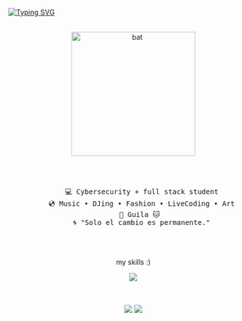 [![Typing SVG](https://readme-typing-svg.demolab.com?font=Jacquard+12&size=35&pause=1000&color=E88CF7&width=435&lines=%E2%9D%A4%EF%B8%8E%E2%82%8A+%E2%8A%B9+hello+hello!+I'm+Karisha+;happy+to+see+you+here...;have+a+nice+day++%E2%9D%A4%EF%B8%8E%E2%82%8A+%E2%8A%B9)](https://git.io/typing-svg)
<br><br>

<div align="center">
  
<img src="https://github.com/user-attachments/assets/3072ceac-e9bb-4561-a82e-feb05c89a1d4" alt="bat" width="250px" />

</div>  
<div align="center">

<br><br>
<pre>
    💻 Cybersecurity + full stack student
    💿 Music • DJing • Fashion • LiveCoding • Art
    🐾 Guila 🐱 
    🌀 "Solo el cambio es permanente."
</pre>
<br><br>


my skills :)
<p align="center">
  <a href="https://skillicons.dev">
    <img src="https://skillicons.dev/icons?i=git,aws,docker,figma,html,css,java,js,react,kali,linux" />
  </a>
</p>

<br><br>
[![](https://img.shields.io/badge/linkedin-0a66c2)](http://linkedin.com/in/karisssha)
[![](https://img.shields.io/badge/playlists-ff66ab)](https://open.spotify.com/user/nissi-)
